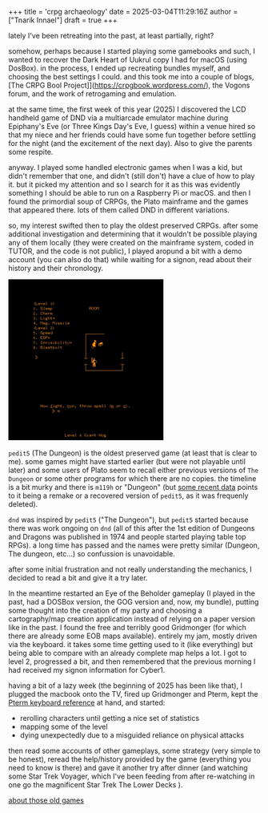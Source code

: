 +++
title = 'crpg archaeology'
date = 2025-03-04T11:29:16Z
author = ["Tnarik Innael"]
draft = true
+++

lately I've been retreating into the past, at least partially, right?

somehow, perhaps because I started playing some gamebooks and such, I wanted to recover the Dark Heart of Uukrul copy I had for macOS (using DosBox). in the process, I ended up recreating bundles myself, and choosing the best settings I could. and this took me into a couple of blogs, [The CRPG Bool Project]](https://crpgbook.wordpress.com/), the Vogons forum, and the work of retrogaming and emulation.

at the same time, the first week of this year (2025) I discovered the LCD handheld game of DND via a multiarcade emulator machine during Epiphany's Eve (or Three Kings Day's Eve, I guess) within a venue hired so that my niece and her friends could have some fun together before settling for the night (and the excitement of the next day). Also to give the parents some respite.

anyway. I played some handled electronic games when I was a kid, but didn't remember that one, and didn't (still don't) have a clue of how to play it. but it picked my attention and so I search for it as this was evidently something I should be able to run on a Raspberry Pi or macOS. and then I found the primordial soup of CRPGs, the Plato mainframe and the games that appeared there. lots of them called DND in different variations.

so, my interest swifted then to play the oldest preserved CRPGs. after some additional investigation and determining that it wouldn't be possible playing any of them locally (they were created on the mainframe system, coded in TUTOR, and the code is not public), I played aropund a bit with a demo account (you can also do that) while waiting for a signon, read about their history and their chronology.

![pedit5](pedit5.png)

`pedit5` (The Dungeon) is the oldest preserved game (at least that is clear to me). some games might have started earlier (but were not playable until later) and some users of Plato seem to recall either previous versions of `The Dungeon` or some other programs for which there are no copies. the timeline is a bit murky and there is `m119h` or "Dungeon" (but [some recent data](https://crpgaddict.blogspot.com/2023/10/m199h-new-findings-both-solve-and.html) points to it being a remake or a recovered version of `pedit5`, as it was frequenly deleted).

`dnd` was inspired by `pedit5` ("The Dungeon"), but `pedit5` started because there was work ongoing on `dnd` (all of this after the 1st edition of Dungeons and Dragons was published in 1974 and people started playing table top RPGs). a long time has passed and the names were pretty similar (Dungeon, The dungeon, etc...) so confussion is unavoidable.

after some initial frustration and not really understanding the mechanics, I decided to read a bit and give it a try later.

In the meantime restarted an Eye of the Beholder gameplay (I played in the past, had a DOSBox version, the GOG version and, now, my bundle), putting some thought into the creation of my party and choosing a cartography/map creation application instead of relying on a paper version like in the past. I found the free and terribly good Gridmonger (for which there are already some EOB maps available). entirely my jam, mostly driven via the keyboard. it takes some time getting used to it (like everything) but being able to compare with an already complete map helps a lot. I got to level 2, progressed a bit, and then remembered that the previous morning I had received my signon information for Cyber1.

having a bit of a lazy week (the beginning of 2025 has been like that), I plugged the macbook onto the TV, fired up Gridmonger and Pterm, kept the [Pterm keyboard reference](https://www.cyber1.org/keyboard.asp) at hand, and started:

* rerolling characters until getting a nice set of statistics
* mapping some of the level
* dying unexpectedly due to a misguided reliance on physical attacks

then read some accounts of other gameplays, some strategy (very simple to be honest), reread the help/history provided by the game (everything you need to know is there) and gave it another try after dinner (and watching some Star Trek Voyager, which I've been feeding from after re-watching in one go the magnificent Star Trek The Lower Decks ).




[about those old games](https://crpgaddict.blogspot.com/2021/06/brief-everything-we-know-about-1970s.html)